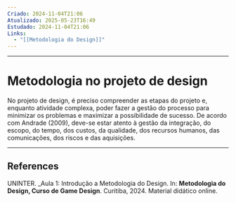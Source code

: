 ```yaml
---
Criado: 2024-11-04T21:06
Atualizado: 2025-05-23T16:49
Estudado: 2024-11-04T21:06
Links:
  - "[[Metodologia do Design]]"
---
```

---
# Metodologia no projeto de design

No projeto de design, é preciso compreender as etapas do projeto e, enquanto atividade complexa, poder fazer a gestão do processo para minimizar os problemas e maximizar a possibilidade de sucesso. De acordo com Andrade (2009), deve-se estar atento à gestão da integração, do escopo, do tempo, dos custos, da qualidade, dos recursos humanos, das comunicações, dos riscos e das aquisições.

---
## References

UNINTER.  _Aula 1: Introdução a Metodologia do Design. In: **Metodologia do Design, Curso de Game Design**. Curitiba, 2024. Material didático online.